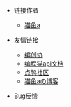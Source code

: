 <!-- _navbar.md -->

* 链接作者  
  * [猫鱼a](tencent://AddContant/?fromId=45&fronSubId=1&subcmd=all&uin=3611198191&website=www.oicqzone.com)

* 友情链接
  * [编创协](https://pgaot.com/)
  * [编程猫api文档](https://api.docs.codemao.work/)
  * [点鸭社区](https://shequ.pgaot.com/)
  * [猫鱼aの博客](https://aurzex.top)
* [Bug反馈](mailto:Aumiao@aurzex.top)
